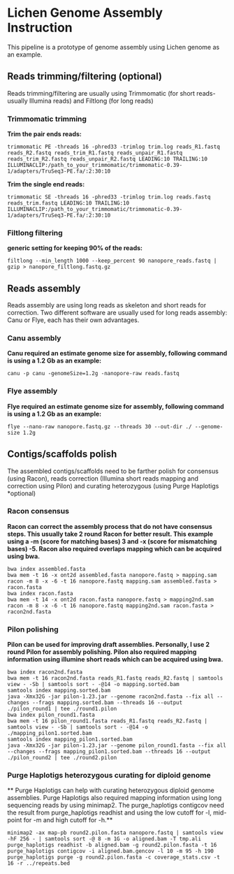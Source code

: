 # Lichen Genome Assembly Instruction

This pipeline is a prototype of genome assembly using Lichen genome as an example.

## Reads trimming/filtering (optional)

Reads trimming/filtering are usually using Trimmomatic (for short reads-usually Illumina reads) and Filtlong (for long reads)

### Trimmomatic trimming

**Trim the pair ends reads:**

    trimmomatic PE -threads 16 -phred33 -trimlog trim.log reads_R1.fastq reads_R2.fastq reads_trim_R1.fastq reads_unpair_R1.fastq reads_trim_R2.fastq reads_unpair_R2.fastq LEADING:10 TRAILING:10 ILLUMINACLIP:/path_to_your_trimmomatic/trimmomatic-0.39-1/adapters/TruSeq3-PE.fa/:2:30:10

**Trim the single end reads:**

    trimmomatic SE -threads 16 -phred33 -trimlog trim.log reads.fastq reads_trim.fastq LEADING:10 TRAILING:10 ILLUMINACLIP:/path_to_your_trimmomatic/trimmomatic-0.39-1/adapters/TruSeq3-PE.fa/:2:30:10

### Filtlong filtering

**generic setting for keeping 90% of the reads:**

    filtlong --min_length 1000 --keep_percent 90 nanopore_reads.fastq | gzip > nanopore_filtlong.fastq.gz

## Reads assembly

Reads assembly are using long reads as skeleton and short reads for correction. Two different software are usually used for long reads assembly: Canu or Flye, each has their own advantages.

### Canu assembly

**Canu required an estimate genome size for assembly, following command is using a 1.2 Gb as an example:**

    canu -p canu -genomeSize=1.2g -nanopore-raw reads.fastq

### Flye assembly

**Flye required an estimate genome size for assembly, following command is using a 1.2 Gb as an example:**

    flye --nano-raw nanopore.fastq.gz --threads 30 --out-dir ./ --genome-size 1.2g

## Contigs/scaffolds polish

The assembled contigs/scaffolds need to be farther polish for consensus (using Racon), reads correction (Illumina short reads mapping and correction using Pilon) and curating heterozygous (using Purge Haplotigs *optional)

### Racon consensus

**Racon can correct the assembly process that do not have consensus steps. This usually take 2 round Racon for better result. This example using a -m (score for matching bases) 3 and -x (score for mismatching bases) -5. Racon also required overlaps mapping which can be acquired using bwa.**

    bwa index assembled.fasta
    bwa mem -t 16 -x ont2d assembled.fasta nanopore.fastq > mapping.sam
    racon -m 8 -x -6 -t 16 nanopore.fastq mapping.sam assembled.fasta > racon.fasta
    bwa index racon.fasta
    bwa mem -t 14 -x ont2d racon.fasta nanopore.fastq > mapping2nd.sam
    racon -m 8 -x -6 -t 16 nanopore.fastq mapping2nd.sam racon.fasta > racon2nd.fasta

### Pilon polishing

**Pilon can be used for improving draft assemblies. Personally, I use 2 round Pilon for assembly polishing. Pilon also required mapping information using illumine short reads which can be acquired using bwa.**

    bwa index racon2nd.fasta
    bwa mem -t 16 racon2nd.fasta reads_R1.fastq reads_R2.fastq | samtools view - -Sb | samtools sort - -@14 -o mapping.sorted.bam
    samtools index mapping.sorted.bam
    java -Xmx32G -jar pilon-1.23.jar --genome racon2nd.fasta --fix all --changes --frags mapping.sorted.bam --threads 16 --output ./pilon_round1 | tee ./round1.pilon
    bwa index pilon_round1.fasta
    bwa mem -t 16 pilon_round1.fasta reads_R1.fastq reads_R2.fastq | samtools view - -Sb | samtools sort - -@14 -o ./mapping_pilon1.sorted.bam
    samtools index mapping_pilon1.sorted.bam
    java -Xmx32G -jar pilon-1.23.jar --genome pilon_round1.fasta --fix all --changes --frags mapping_pilon1.sorted.bam --threads 16 --output ./pilon_round2 | tee ./round2.pilon

### Purge Haplotigs heterozygous curating for diploid genome

** Purge Haplotigs can help with curating heterozygous diploid genome assemblies. Purge Haplotigs also required mapping information using long sequencing reads by using minimap2. The purge_haplotigs contigcov need the result from purge_haplotigs readhist and using the low cutoff for -l, mid-point for -m and high cutoff for -h.**

    minimap2 -ax map-pb round2.pilon.fasta nanopore.fastq | samtools view -hF 256 - | samtools sort -@ 8 -m 1G -o aligned.bam -T tmp.ali
    purge_haplotigs readhist -b aligned.bam -g round2.pilon.fasta -t 16
    purge_haplotigs contigcov -i aligned.bam.gencov -l 10 -m 95 -h 190
    purge_haplotigs purge -g round2.pilon.fasta -c coverage_stats.csv -t 16 -r ../repeats.bed
